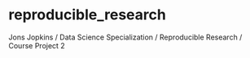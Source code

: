 # reproducible_research
Jons Jopkins / Data Science Specialization / Reproducible Research / Course Project 2
